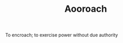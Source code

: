 ---
title: Aooroach
letter: A
permalink: "/definitions/bld-aooroach.html"
body: To encroach; to exercise power without due authority
published_at: '2018-07-07'
source: Black's Law Dictionary 2nd Ed (1910)
layout: post
---